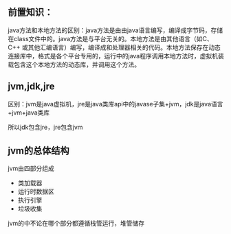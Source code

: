 ## 前置知识：

java方法和本地方法的区别：java方法是由由java语言编写，编译成字节码，存储在class文件中的。java方法是与平台无关的。本地方法是由其他语言（如C、C++ 或其他汇编语言）编写，编译成和处理器相关的代码。本地方法保存在动态连接库中，格式是各个平台专用的，运行中的java程序调用本地方法时，虚拟机装载包含这个本地方法的动态库，并调用这个方法。

## jvm,jdk,jre

区别：jvm是java虚拟机，jre是java类库api中的javase子集+jvm，jdk是java语言+jvm+java类库

所以jdk包含jre，jre包含jvm

## jvm的总体结构

jvm由四部分组成
  - 类加载器
  - 运行时数据区
  - 执行引擎
  - 垃圾收集
  
jvm的中不论在哪个部分都遵循栈管运行，堆管储存



